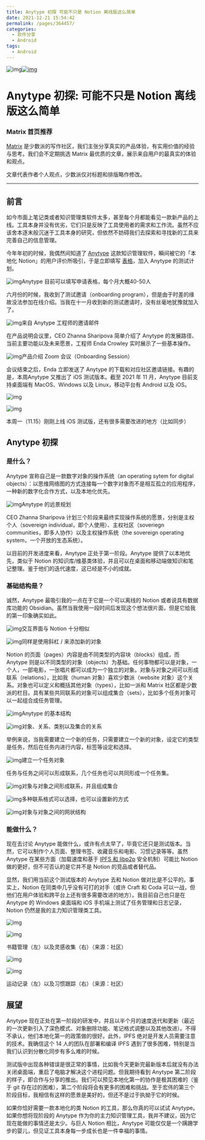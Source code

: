 ```yaml
---
title: Anytype 初探 可能不只是 Notion 离线版这么简单
date: 2021-12-21 15:54:42
permalink: /pages/364457/
categories:
  - 软件分享
  - Android
tags:
  - Android
---
```


![img](https://cdn.sspai.com/2021/11/19/cf3695b4c67d4b7a1697fd1583ce663f.png?imageMogr2/auto-orient/quality/95/thumbnail/!1420x708r/gravity/Center/crop/1420x708/interlace/1)[![img](https://cdn.sspai.com//2020/07/15/03489f13d747077eafb9f844d842ed53.png)](javascript:;)

# Anytype 初探: 可能不只是 Notion 离线版这么简单

### **Matrix 首页推荐**

[Matrix](https://sspai.com/matrix) 是少数派的写作社区，我们主张分享真实的产品体验，有实用价值的经验与思考。我们会不定期挑选 Matrix 最优质的文章，展示来自用户的最真实的体验和观点。

文章代表作者个人观点，少数派仅对标题和排版略作修改。

------

## 前言

如今市面上笔记类或者知识管理类软件太多，甚至每个月都能看见一款新产品的上线。工具本身并没有优劣，它们只是反映了工具使用者的需求和工作流。虽然不应该舍本逐末般沉迷于工具本身的研究，但依然不妨碍我们去探索和寻找新的工具来完善自己的信息管理。

今年年初的时候，我偶然间知道了 [Anytype](https://anytype.io/en) 这款知识管理软件，瞬间被它的「本地化 Notion」的用户评价所吸引，于是立即填写 [表格](https://anytype.typeform.com/early-access?typeform-source=www.reddit.com)，加入 Anytype 的测试计划。

![img](https://cdn.sspai.com/2021/11/19/644e5437c1da8e4ffd052677459cce6f.png?imageView2/2/w/1120/q/90/interlace/1/ignore-error/1)Anytype 目前可以填写申请表格，每个月大概40-50人

六月份的时候，我收到了测试邀请（onboarding program），但是由于时差的缘故没法参加在线介绍。当我在十一月收到新的测试邀请时，没有丝毫地犹豫就加入了。

![img](https://cdn.sspai.com/2021/11/19/a871b9310ebd6b9ecfb416d77795155b.png?imageView2/2/w/1120/q/90/interlace/1/ignore-error/1)来自 Anytype 工程师的邀请邮件

在产品说明会议里，CEO Zhanna Sharipova 简单介绍了 Anytype 的发展路径、当前主要功能以及未来愿景，工程师 Enda Crowley 实时展示了一些基本操作。

![img](https://cdn.sspai.com/2021/11/19/2e83042dcc530b36e87f1d1fb64d2ab8.png?imageView2/2/w/1120/q/90/interlace/1/ignore-error/1)产品介绍 Zoom 会议（Onboarding Session）

会议结束之后，Enda 立即发送了 Anytype 的下载和对应社区邀请链接。有趣的是，本周Anytype 又推出了 iOS 测试版本。截至 2021 年 11 月，Anytype 目前支持桌面端有 MacOS、Windows 以及 Linux，移动平台有 Android 以及 iOS。

![img](https://cdn.sspai.com/2021/11/20/39fa4f0132cc2f5167130f60f306200a.png?imageView2/2/w/1120/q/90/interlace/1/ignore-error/1)

![img](https://cdn.sspai.com/2021/11/20/1a27c6b4e7812a1ae8d9d13caf9dde8a.png?imageView2/2/w/1120/q/90/interlace/1/ignore-error/1)

本周一（11.15）刚刚上线 iOS 测试版，还有很多需要改进的地方（比如同步）

## Anytype 初探

### 是什么？

Anytype 宣称自己是一款数字对象的操作系统（an operating sytem for digital objects）：以思维网络图的方式连接每一个数字对象而不是相互孤立的应用程序，一种新的数字化合作方式，以及本地化优先。

![img](https://cdn.sspai.com/2021/11/19/c04dd738259a7fa95c01a8a5235efdce.png?imageView2/2/w/1120/q/90/interlace/1/ignore-error/1)Anytype 的远景规划

CEO Zhanna Sharipova 计划三个阶段来最终实现操作系统的愿景，分别是主权个人（sovereign individual，即个人使用）、主权社区（soveriegn communities，即多人协作）以及主权操作系统（the sovereign operating system，一个开放的生态系统）。

以目前的开发进度来看，Anytype 正处于第一阶段。Anytype 提供了以本地优先，类似于 Notion 的知识库/维基类体验，并且可以在桌面和移动端做知识和笔记整理。鉴于他们的迭代速度，这已经是不小的成就。

### 基础结构是？

诚然，Anytype 最吸引我的一点在于它是一个可以离线的 Notion 或者说具有数据库功能的 Obsidian。虽然当我使用一段时间后发现这个想法很片面，但是它给我的第一印象确实如此。

![img](https://cdn.sspai.com/2021/11/19/0f695b8a382b9ad1881876586867bc12.png?imageView2/2/w/1120/q/90/interlace/1/ignore-error/1)交互界面与 Notion 十分相似

![img](https://cdn.sspai.com/2021/11/19/eb38503c65d1c58e2425809b3beafa9f.gif)同样是使用斜杠 / 来添加新的对象

Notion 的页面（pages）内容是由不同类型的内容块（blocks）组成，而 Anytype 则是以不同类型的对象（objects）为基础。任何事物都可以是对象，一个人，一部电影，一张唱片都可以成为一个独立的对象。对象与对象之间可以形成联系（relations），比如我（human 对象）喜欢少数派（website 对象）这个关系。对象也可以定义和概括其他对象（types），比如一派和 Matrix 社区都是少数派的栏目。具有某些共同联系的对象可以组成集合（sets），比如多个任务对象可以一起组合成任务管理。

![img](https://cdn.sspai.com/2021/11/19/3a5e5800f73bf8fa8023a13b7180ef2f.png?imageView2/2/w/1120/q/90/interlace/1/ignore-error/1)Anytype 的基本结构

![img](https://cdn.sspai.com/2021/11/19/c2f168b4036808b06fae42c41b0669cd.gif)对象、关系、类别以及集合的关系

举例来说，当我需要建立一个新的任务，只需要建立一个新的对象，设定它的类型是任务，然后在任务内进行内容，标签等设定和选择。

![img](https://cdn.sspai.com/2021/11/19/afdeec7ca05171433a58dbceaac3fdb7.gif)建立一个任务对象

任务与任务之间可以形成联系，几个任务也可以共同形成一个任务集。

![img](https://cdn.sspai.com/2021/11/19/2b81534f15c0f5aa4c7a26fe2a717481.png?imageView2/2/w/1120/q/90/interlace/1/ignore-error/1)对象与对象之间形成联系，并且组成集合

![img](https://cdn.sspai.com/2021/11/19/b2a78250116109a794aa4e115fe83cba.gif)多种联系格式可以选择，也可以设置新的方式

![img](https://cdn.sspai.com/2021/11/19/532d1b5c92ae72d8a354b220954ea224.png?imageView2/2/w/1120/q/90/interlace/1/ignore-error/1)对象与对象之间的网状结构

### 能做什么？

现在去讨论 Anytype 能做什么，或许有点太早了，毕竟它还只是测试版本。当然，它可以制作个人页面、整理书签、收藏音乐和电影、习惯记录等等。虽然 Anytype 在某些方面（加载速度和基于 [IPFS 和 libp2p](https://github.com/textileio) 安全机制）可能比 Notion 做的更好，但不可否认的是它并不是 Notion 的竞品或者替代品。

显然，我们用当前这个测试版本的 Anytype 去和 Notion 做对比是不公平的。事实上，Notion 在同类中几乎没有可打的对手（或许 Craft 和 Coda 可以一战，但他们在用户体验和跨平台上还有很多需要改进的地方）。我目前自己也只是在 Anytype 的 Windows 桌面端和 iOS 手机端上测试了任务管理和日志记录，Notion 仍然是我的主力知识管理类工具。

![img](https://cdn.sspai.com/2021/11/19/30201d94195375f4b8526fb5299d3e84.jpeg?imageView2/2/w/1120/q/90/interlace/1/ignore-error/1)

![img](https://cdn.sspai.com/2021/11/19/16b180eb97e699f4364c0c97bca76dfd.jpeg?imageView2/2/w/1120/q/90/interlace/1/ignore-error/1)

书籍管理（左）以及灵感收集（右）（来源：社区）

![img](https://cdn.sspai.com/2021/11/19/637c6b26bba21e769b07dbf52284f0a2.jpeg?imageView2/2/w/1120/q/90/interlace/1/ignore-error/1)

![img](https://cdn.sspai.com/2021/11/19/1cf4359d0a46828f9de2c9eca92b2a6c.png?imageView2/2/w/1120/q/90/interlace/1/ignore-error/1)

运动记录（左）以及习惯跟踪（右）（来源：社区）

## 展望

Anytype 现在正处在第一阶段的研发中，并且以半个月的速度迭代和更新（最近的一次更新引入了深色模式、对象删除功能、笔记格式调整以及其他改进）。不得不承认，他们本地化第一的政策做的很好。此外，IPFS 绝对是开发人员需要注意的技术。我确信这个 14 人的团队在部署和编译 IPFS 遇到了很多困难，特别是当我们认识到分散化同步有多么难的时候。

测试版中出现各种错误是很正常的事情，比如我今天更新完最新版本后就没有办法关闭桌面端，重启了电脑才解决这个进程问题。但我期待看到 Anytype 第二阶段的样子，即合作与分享的推出。我们可以预见本地化第一的协作是极其困难的（鉴于 git 存在过的困难），第二个阶段将会有更多的困难和挑战。至于宏伟的第三个阶段目标，我相信有这样的愿景是美好的，但还不是过于执拗于它的时候。

如果你恰好需要一款本地化的类 Notion 的工具，那么你真的可以试试 Anytype。如果你想将现阶段的 Anytype 作为你的主力知识管理工具，我并不建议，因为它现在能做的事情还是太少。与巨人 Notion 相比，Anytype 可能仅仅是一个蹒跚学步的婴儿，但见证工具本身每一步成长也是一件幸福的事情。